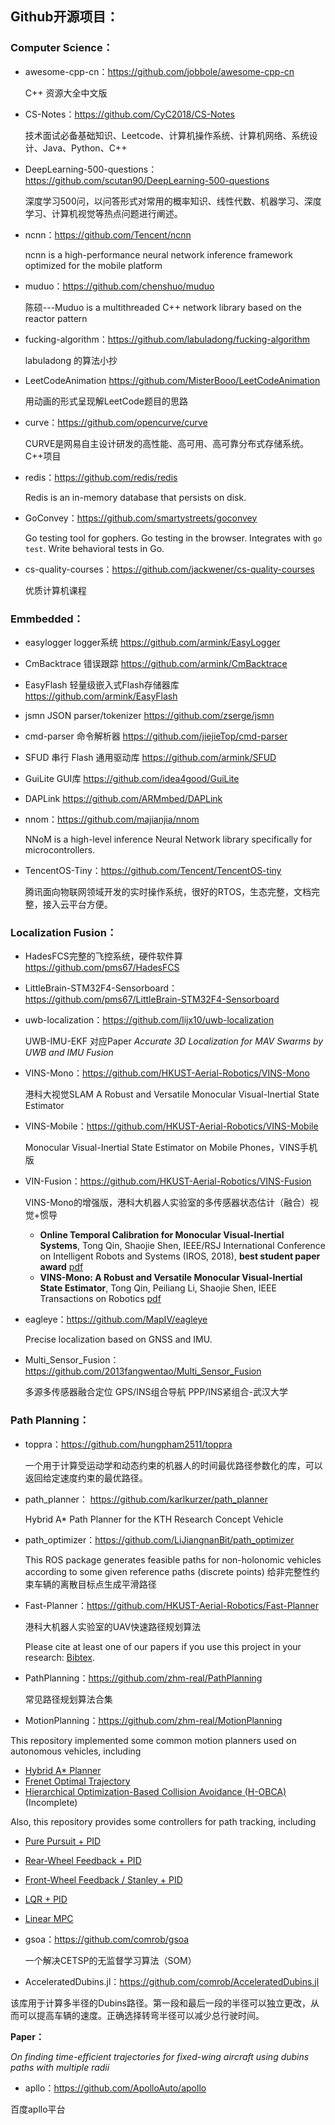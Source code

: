 ## Github开源项目：

### Computer Science：

- awesome-cpp-cn：https://github.com/jobbole/awesome-cpp-cn

  C++ 资源大全中文版

- CS-Notes：https://github.com/CyC2018/CS-Notes

  技术面试必备基础知识、Leetcode、计算机操作系统、计算机网络、系统设计、Java、Python、C++

- DeepLearning-500-questions：https://github.com/scutan90/DeepLearning-500-questions

  深度学习500问，以问答形式对常用的概率知识、线性代数、机器学习、深度学习、计算机视觉等热点问题进行阐述。

- ncnn：https://github.com/Tencent/ncnn

  ncnn is a high-performance neural network inference framework optimized for the mobile platform

- muduo：https://github.com/chenshuo/muduo

  陈硕---Muduo is a multithreaded C++ network library based on the reactor pattern
  
- fucking-algorithm：https://github.com/labuladong/fucking-algorithm

  labuladong 的算法小抄
  
- LeetCodeAnimation https://github.com/MisterBooo/LeetCodeAnimation

  用动画的形式呈现解LeetCode题目的思路

- curve：https://github.com/opencurve/curve

  CURVE是网易自主设计研发的高性能、高可用、高可靠分布式存储系统。C++项目

- redis：https://github.com/redis/redis

  Redis is an in-memory database that persists on disk.

- GoConvey：https://github.com/smartystreets/goconvey

  Go testing tool for gophers. Go testing in the browser. Integrates with `go test`. Write behavioral tests in Go.

- cs-quality-courses：https://github.com/jackwener/cs-quality-courses

  优质计算机课程

### Emmbedded：

- easylogger logger系统 https://github.com/armink/EasyLogger

- CmBacktrace 错误跟踪 https://github.com/armink/CmBacktrace

- EasyFlash 轻量级嵌入式Flash存储器库  https://github.com/armink/EasyFlash

- jsmn JSON parser/tokenizer https://github.com/zserge/jsmn

- cmd-parser 命令解析器  https://github.com/jiejieTop/cmd-parser

- SFUD 串行 Flash 通用驱动库  https://github.com/armink/SFUD

- GuiLite GUI库 https://github.com/idea4good/GuiLite

- DAPLink https://github.com/ARMmbed/DAPLink

- nnom：https://github.com/majianjia/nnom

  NNoM is a high-level inference Neural Network library specifically for microcontrollers.
  
- TencentOS-Tiny：https://github.com/Tencent/TencentOS-tiny

  腾讯面向物联网领域开发的实时操作系统，很好的RTOS，生态完整，文档完整，接入云平台方便。

### Localization Fusion：

- HadesFCS完整的飞控系统，硬件软件算  https://github.com/pms67/HadesFCS

- LittleBrain-STM32F4-Sensorboard：https://github.com/pms67/LittleBrain-STM32F4-Sensorboard

- uwb-localization：https://github.com/lijx10/uwb-localization

  UWB-IMU-EKF 对应Paper *Accurate 3D Localization for MAV Swarms by UWB and IMU Fusion*
  
- VINS-Mono：https://github.com/HKUST-Aerial-Robotics/VINS-Mono

  港科大视觉SLAM A Robust and Versatile Monocular Visual-Inertial State Estimator

- VINS-Mobile：https://github.com/HKUST-Aerial-Robotics/VINS-Mobile

  Monocular Visual-Inertial State Estimator on Mobile Phones，VINS手机版

- VIN-Fusion：https://github.com/HKUST-Aerial-Robotics/VINS-Fusion

  VINS-Mono的增强版，港科大机器人实验室的多传感器状态估计（融合）视觉+惯导

  - **Online Temporal Calibration for Monocular Visual-Inertial Systems**, Tong Qin, Shaojie Shen, IEEE/RSJ International Conference on Intelligent Robots and Systems (IROS, 2018), **best student paper award** [pdf](https://ieeexplore.ieee.org/abstract/document/8593603)
  - **VINS-Mono: A Robust and Versatile Monocular Visual-Inertial State Estimator**, Tong Qin, Peiliang Li, Shaojie Shen, IEEE Transactions on Robotics [pdf](https://ieeexplore.ieee.org/document/8421746/?arnumber=8421746&source=authoralert)
  
- eagleye：https://github.com/MapIV/eagleye

  Precise localization based on GNSS and IMU.

- Multi_Sensor_Fusion：https://github.com/2013fangwentao/Multi_Sensor_Fusion

  多源多传感器融合定位 GPS/INS组合导航 PPP/INS紧组合-武汉大学

### Path Planning：

- toppra：https://github.com/hungpham2511/toppra 

  一个用于计算受运动学和动态约束的机器人的时间最优路径参数化的库，可以返回给定速度约束的最优路径。

- path_planner： https://github.com/karlkurzer/path_planner 

  Hybrid A* Path Planner for the KTH Research Concept Vehicle

- path_optimizer：https://github.com/LiJiangnanBit/path_optimizer

  This ROS package generates feasible paths for non-holonomic vehicles according to some given reference paths (discrete points) 给非完整性约束车辆的离散目标点生成平滑路径

- Fast-Planner：https://github.com/HKUST-Aerial-Robotics/Fast-Planner

  港科大机器人实验室的UAV快速路径规划算法

  Please cite at least one of our papers if you use this project in your research: [Bibtex](https://github.com/HKUST-Aerial-Robotics/Fast-Planner/blob/master/files/bib.txt).

- PathPlanning：https://github.com/zhm-real/PathPlanning

  常见路径规划算法合集

-  MotionPlanning：https://github.com/zhm-real/MotionPlanning

  This repository implemented some common motion planners used on autonomous vehicles, including

  - [Hybrid A* Planner](https://ai.stanford.edu/~ddolgov/papers/dolgov_gpp_stair08.pdf)
  - [Frenet Optimal Trajectory](https://www.researchgate.net/publication/224156269_Optimal_Trajectory_Generation_for_Dynamic_Street_Scenarios_in_a_Frenet_Frame)
  - [Hierarchical Optimization-Based Collision Avoidance (H-OBCA)](https://ieeexplore.ieee.org/document/9062306) (Incomplete)

  Also, this repository provides some controllers for path tracking, including

  - [Pure Pursuit + PID](https://www.ri.cmu.edu/pub_files/pub3/coulter_r_craig_1992_1/coulter_r_craig_1992_1.pdf)
  - [Rear-Wheel Feedback + PID](https://www.ri.cmu.edu/pub_files/2009/2/Automatic_Steering_Methods_for_Autonomous_Automobile_Path_Tracking.pdf)
  - [Front-Wheel Feedback / Stanley + PID](http://robots.stanford.edu/papers/thrun.stanley05.pdf)
  - [LQR + PID](https://github.com/ApolloAuto/apollo/tree/master/modules/control/controller)
  - [Linear MPC](https://borrelli.me.berkeley.edu/pdfpub/pub-6.pdf)

- gsoa：https://github.com/comrob/gsoa

  一个解决CETSP的无监督学习算法（SOM）

-  AcceleratedDubins.jl：https://github.com/comrob/AcceleratedDubins.jl

  该库用于计算多半径的Dubins路径。第一段和最后一段的半径可以独立更改，从而可以提高车辆的速度。正确选择转弯半径可以减少总行驶时间。

  **Paper：**

  *On finding time-efficient trajectories for fixed-wing aircraft using dubins paths with multiple radii*

-  apllo：https://github.com/ApolloAuto/apollo

  百度apllo平台

